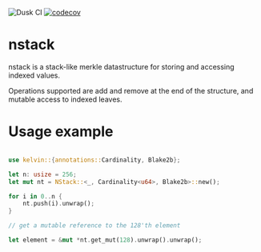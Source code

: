 ![Dusk CI](https://github.com/dusk-network/nstack/actions/workflows/dusk_ci.yml/badge.svg)
[![codecov](https://codecov.io/gh/dusk-network/nstack/branch/master/graph/badge.svg?token=GQUFNVJXT1)](https://codecov.io/gh/dusk-network/nstack)

# nstack

nstack is a stack-like merkle datastructure for storing and accessing indexed values.

Operations supported are add and remove at the end of the structure, and mutable access to indexed leaves.

# Usage example

```rust

use kelvin::{annotations::Cardinality, Blake2b};

let n: usize = 256;
let mut nt = NStack::<_, Cardinality<u64>, Blake2b>::new();

for i in 0..n {
    nt.push(i).unwrap();
}

// get a mutable reference to the 128'th element

let element = &mut *nt.get_mut(128).unwrap().unwrap();

```

